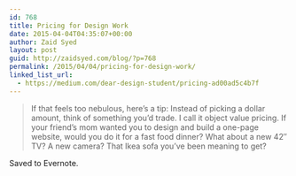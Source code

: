 ```yaml
---
id: 768
title: Pricing for Design Work
date: 2015-04-04T04:35:07+00:00
author: Zaid Syed
layout: post
guid: http://zaidsyed.com/blog/?p=768
permalink: /2015/04/04/pricing-for-design-work/
linked_list_url:
  - https://medium.com/dear-design-student/pricing-ad00ad5c4b7f
---
```

> If that feels too nebulous, here’s a tip: Instead of picking a dollar amount, think of something you’d trade. I call it object value pricing. If your friend’s mom wanted you to design and build a one-page website, would you do it for a fast food dinner? What about a new 42&#8243; TV? A new camera? That Ikea sofa you’ve been meaning to get? 

Saved to Evernote.